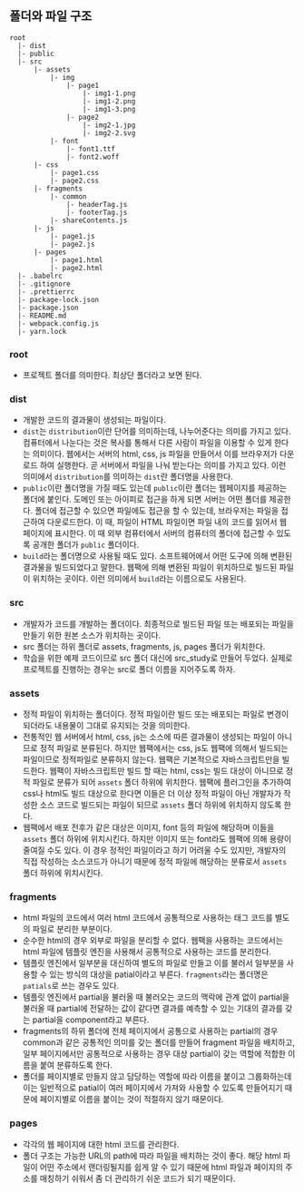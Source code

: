 ## 폴더와 파일 구조

```
root
  |- dist
  |- public
  |- src
      |- assets
          |- img
              |- page1
                  |- img1-1.png
                  |- img1-2.png
                  |- img1-3.png
              |- page2
                  |- img2-1.jpg
                  |- img2-2.svg
          |- font
              |- font1.ttf
              |- font2.woff
      |- css
          |- page1.css
          |- page2.css
      |- fragments
          |- common
              |- headerTag.js
              |- footerTag.js
          |- shareContents.js
      |- js
          |- page1.js
          |- page2.js
      |- pages
          |- page1.html
          |- page2.html
  |- .babelrc
  |- .gitignore
  |- .prettierrc
  |- package-lock.json
  |- package.json
  |- README.md
  |- webpack.config.js
  |- yarn.lock
```

### root

-   프로젝트 폴더를 의미한다. 최상단 폴더라고 보면 된다.

### dist

-   개발한 코드의 결과물이 생성되는 파일이다.
-   `dist`는 `distribution`이란 단어를 의미하는데, 나누어준다는 의미를 가지고 있다. 컴퓨터에서 나눈다는 것은 복사를 통해서 다른 사람이 파일을 이용할 수 있게 한다는 의미이다. 웹에서는 서버의 html, css, js 파일을 만들어서 이를 브라우저가 다운로드 하여 실행한다. 곧 서버에서 파일을 나눠 받는다는 의미를 가지고 있다. 이런 의미에서 `distribution`를 의미하는 `dist`란 폴더명을 사용한다.
-   `public`이란 폴더명을 가질 때도 있는데 `public`이란 폴더는 웹페이지를 제공하는 폴더에 붙인다. 도메인 또는 아이피로 접근을 하게 되면 서버는 어떤 폴더를 제공한다. 폴더에 접근할 수 있으면 파일에도 접근을 할 수 있는데, 브라우저는 파일을 접근하여 다운로드한다. 이 때, 파일이 HTML 파일이면 파일 내의 코드를 읽어서 웹 페이지에 표시한다. 이 때 외부 컴퓨터에서 서버의 컴퓨터의 폴더에 접근할 수 있도록 공개한 폴더가 `public` 폴더이다.
-   `build`라는 폴더명으로 사용될 때도 있다. 소프트웨어에서 어떤 도구에 의해 변환된 결과물을 빌드되었다고 말한다. 웹팩에 의해 변환된 파일이 위치하므로 빌드된 파일이 위치하는 곳이다. 이런 의미에서 `build`라는 이름으로도 사용된다.

### src

-   개발자가 코드를 개발하는 폴더이다. 최종적으로 빌드된 파일 또는 배포되는 파일을 만들기 위한 원본 소스가 위치하는 곳이다.
-   src 폴더는 하위 폴더로 assets, fragments, js, pages 폴더가 위치한다.
-   학습을 위한 예제 코드이므로 src 폴더 대신에 src_study로 만들어 두었다. 실제로 프로젝트를 진행하는 경우는 src로 폴더 이름을 지어주도록 하자.

### assets

-   정적 파일이 위치하는 폴더이다. 정적 파일이란 빌드 또는 배포되는 파일로 변경이 되더라도 내용물이 그대로 유지되는 것을 의미한다.
-   전통적인 웹 서버에서 html, css, js는 소스에 따른 결과물이 생성되는 파일이 아니므로 정적 파일로 분류된다. 하지만 웹팩에서는 css, js도 웹팩에 의해서 빌드되는 파일이므로 정적파일로 분류하지 않는다. 웹팩은 기본적으로 자바스크립트만을 빌드한다. 웹팩이 자바스크립트만 빌드 할 때는 html, css는 빌드 대상이 아니므로 정적 파일로 분류가 되어 `assets` 폴더 하위에 위치한다. 웹팩에 플러그인을 추가하여 css나 html도 빌드 대상으로 한다면 이들은 더 이상 정적 파일이 아닌 개발자가 작성한 소스 코드로 빌드되는 파일이 되므로 `assets` 폴더 하위에 위치하지 않도록 한다.
-   웹팩에서 배포 전후가 같은 대상은 이미지, font 등의 파일에 해당하며 이들을 `assets` 폴더 하위에 위치시킨다. 하지만 이미지 또는 font라도 웹팩에 의해 용량이 줄여질 수도 있다. 이 경우 정적인 파일이라고 하기 어려울 수도 있지만, 개발자의 직접 작성하는 소스코드가 아니기 때문에 정적 파일에 해당하는 분류로서 `assets` 폴더 하위에 위치시킨다.

### fragments

-   html 파일의 코드에서 여러 html 코드에서 공통적으로 사용하는 태그 코드를 별도의 파일로 분리한 부분이다.
-   순수한 html의 경우 외부로 파일을 분리할 수 없다. 웹팩을 사용하는 코드에서는 html 파일에 템플릿 엔진을 사용해서 공통적으로 사용하는 코드를 분리한다.
-   템플릿 엔진에서 일부분을 대신하여 별도의 파일로 만들고 이를 불러서 일부분을 사용할 수 있는 방식의 대상을 patial이라고 부른다. `fragments`라는 폴더명은 `patials`로 쓰는 경우도 있다.
-   템플릿 엔진에서 partial을 불러올 때 불러오는 코드의 맥락에 관계 없이 partial을 불러올 때 partial에 전달하는 값이 같다면 결과를 예측할 수 있는 기대의 결과를 갖는 partial을 component라고 부른다.
-   fragments의 하위 폴더에 전체 페이지에서 공통으로 사용하는 partial의 경우 common과 같은 공통적인 의미를 갖는 폴더를 만들어 fragment 파일을 배치하고, 일부 페이지에서만 공통적으로 사용하는 경우 대상 partial이 갖는 역할에 적합한 이름을 붙여 분류하도록 한다.
-   폴더를 페이지별로 만들지 않고 담당하는 역할에 따라 이름을 붙이고 그룹화하는데 이는 일반적으로 patial이 여러 페이지에서 가져와 사용할 수 있도록 만들어지기 때문에 페이지별로 이름을 붙이는 것이 적절하지 않기 때문이다.

### pages

-   각각의 웹 페이지에 대한 html 코드를 관리한다.
-   폴더 구조는 가능한 URL의 path에 따라 파일을 배치하는 것이 좋다. 해당 html 파일이 어떤 주소에서 랜더링될지를 쉽게 알 수 있기 때문에 html 파일과 페이지의 주소를 매칭하기 쉬워서 좀 더 관리하기 쉬운 코드가 되기 때문이다.
